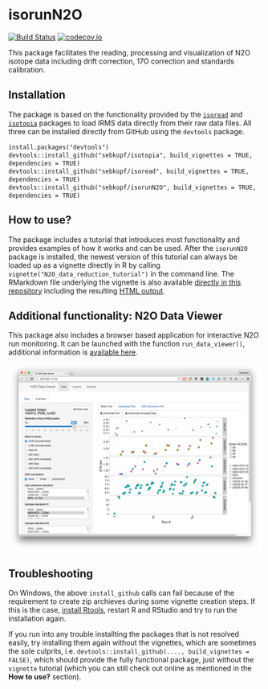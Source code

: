 isorunN2O
=======
[![Build Status](https://travis-ci.org/sebkopf/isorunN2O.svg)](https://travis-ci.org/sebkopf/isorunN2O)
[![codecov.io](https://codecov.io/github/sebkopf/isorunN2O/coverage.svg?branch=master)](https://codecov.io/github/sebkopf/isorunN2O?branch=master)

This package facilitates the reading, processing and visualization of N2O isotope data including drift correction, 17O correction and standards calibration.

## Installation

The package is based on the functionality provided by the [`isoread`](https://github.com/sebkopf/isoread#isoread) and [`isotopia`](https://github.com/sebkopf/isotopia#isotopia) packages to load IRMS data directly from their raw data files. All three can be installed directly from GitHub using the `devtools` package. 

```{r, eval = FALSE}
install.packages("devtools")
devtools::install_github("sebkopf/isotopia", build_vignettes = TRUE, dependencies = TRUE)
devtools::install_github("sebkopf/isoread", build_vignettes = TRUE, dependencies = TRUE)
devtools::install_github("sebkopf/isorunN2O", build_vignettes = TRUE, dependencies = TRUE)
```

## How to use?

The package includes a tutorial that introduces most functionality and provides examples of how it works and can be used. After the `isorunN2O` package is installed, the newest version of this tutorial can always be loaded up as a vignette directly in R by calling `vignette("N2O_data_reduction_tutorial")` in the command line. The RMarkdown file underlying the vignette is also available [directly in this repository](vignettes/N2O_data_reduction_tutorial.Rmd) including the resulting [HTML output](https://rawgit.com/sebkopf/isorunN2O/master/inst/doc/N2O_data_reduction_tutorial.html).

## Additional functionality: N2O Data Viewer

This package also includes a browser based application for interactive N2O run monitoring. It can be launched with the function `run_data_viewer()`, additional information is [available here](https://github.com/sebkopf/isorunN2O/tree/master/inst/shiny-apps/data_viewer#n2o-data-viewer).

![Screenshot of the Data Viewer](https://github.com/sebkopf/isorunN2O/blob/master/inst/shiny-apps/data_viewer/doc/data_overview.png?raw=true)

## Troubleshooting

On Windows, the above `install_github` calls can fail because of the requirement to create zip archieves during some vignette creation steps. If this is the case, [install Rtools](https://cran.r-project.org/bin/windows/Rtools/), restart R and RStudio and try to run the installation again. 

If you run into any trouble installting the packages that is not resolved easily, try installing them again without the vignettes, which are sometimes the sole culprits, i.e. `devtools::install_github(...., build_vignettes = FALSE)`, which should provide the fully functional package, just without the `vignette` tutorial (which you can still check out online as mentioned in the **How to use?** section).

